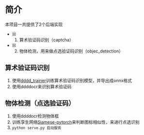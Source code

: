 # 简介

本项目一共提供了2个后端实现

- [x] 1. 算术验证码识别（captcha）
- [x] 2. 物体检测，用来做点选验证码识别（objec_detection）

## 算术验证码识别

1. 使用[dddd_trainer](https://github.com/JaysonAlbert/dddd_trainer.git)训练算术验证码识别模型，并导出成onnx格式
2. 使用ddddocr来识别算术验证码

## 物体检测（点选验证码）

1. 使用ddddocr检测物体框
2. 训练孪生网络[Siamese-pytorch](https://github.com/JaysonAlbert/Siamese-pytorch.git)来判断图标相似性，来进行点选识别
3. `python serve.py 启动服务`
